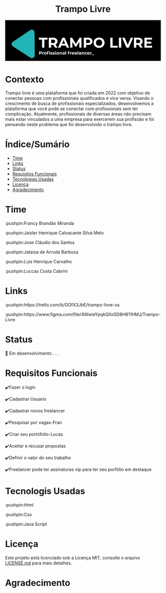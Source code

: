 <h1 align="center">Trampo Livre</h1>
<img src="Trampo livre01.png">

Contexto
=================
Trampo livre é uma plataforma que foi criada em 2022 com objetivo de conectar pessoas com profissionais qualificados e vice versa. Visando o crescimento de busca de profissionais especializados, desenvolvemos a plataforma que você pode se conectar com profissionais sem ter complicação.
Atualmente, profissionais de diversas áreas não precisam mais estar vinculados a uma empresa para exercerem sua profissão e foi pensando neste problema que foi desenvolvido o trampo livre.

Índice/Sumário
=================
<!--ts-->
   * [Time](#Time)
   * [Links](#Links)
   * [Status](#Status)
   * [Requisitos Funcionais](#Requisitos-Funcionais)
   * [Tecnologias Usadas](#Tecnologis-Usadas)
   * [Licença](#Licença)
   * [Agradecimento](#Agradecimento)
<!--te-->

Time
=================
<p>:pushpin:Francy Brandão Miranda</p>
<p>:pushpin:Jaisler Henrique Calvacante Silva Melo</p>
<p>:pushpin:Jose Cláudio dos Santos</p>
<p>:pushpin:Jataiza de Arruda Barboza</p>
<p>:pushpin:Luis Henrique Carvalho</p>
<p>:pushpin:Luccas Costa Cabrini</p>

Links
=================

<p>:pushpin:https://trello.com/b/GOfX3JbE/trampo-livre-us</p>
<p>:pushpin:https://www.figma.com/file/4WwieYpqkQXo5D8H811HMJ/Trampo-Livre</p>

Status
=================
🚧 Em desenvolvimento . . .

Requisitos Funcionais
=================
✔️Fazer o login 

✔️Cadastrar Usuario

✔️Cadastrar novos freelancer

✔️Pesquisar por vagas-Fran

✔️Criar seu portófolio-Lucas

✔️Aceitar e recusar propostas

✔️Definir o valor do seu trabalho

✔️Freelancer pode ter assinaturas vip para ter seu porfólio em destaque

Tecnologis Usadas
=================
<p>:pushpin:Html 
<p>:pushpin:Css
<p>:pushpin:Java Script 

Licença
=================
Este projeto está licenciado sob a Licença MIT,  consulte o arquivo [LICENSE.md](LICENSE.md) para mais detalhes.

Agradecimento
=================
